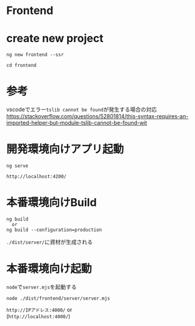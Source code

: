 # Frontend

# create new project

```shell
ng new frontend --ssr

cd frontend
```

# 参考

vscodeでエラー`tslib cannot be found`が発生する場合の対応  
https://stackoverflow.com/questions/52801814/this-syntax-requires-an-imported-helper-but-module-tslib-cannot-be-found-wit  


# 開発環境向けアプリ起動

```shell
ng serve
```

`http://localhost:4200/`


# 本番環境向けBuild

```shell
ng build
  or
ng build --configuration=production
```

`./dist/server/`に資材が生成される

# 本番環境向け起動

`node`で`server.mjs`を起動する  
```shell
node ./dist/frontend/server/server.mjs
```

`http://IPアドレス:4000/`
  or  
(`http://localhost:4000/`)
